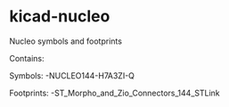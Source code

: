 # kicad-nucleo
Nucleo symbols and footprints

Contains:

Symbols:
-NUCLEO144-H7A3ZI-Q

Footprints:
-ST_Morpho_and_Zio_Connectors_144_STLink

